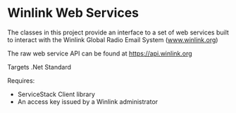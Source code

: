 # Winlink Web Services

The classes in this project provide an interface to a set of web services built to interact with the Winlink Global Radio Email System (www.winlink.org)

The raw web service API can be found at https://api.winlink.org

Targets .Net Standard 

Requires:
  * ServiceStack Client library
  * An access key issued by a Winlink administrator
  



